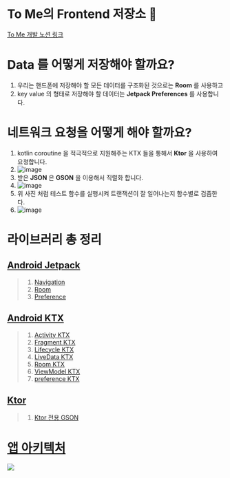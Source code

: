 ﻿# To Me의 Frontend 저장소 💌

[To Me 개발 노션 링크](https://www.notion.so/To-me-901869b392db44209a32f1d441759fd9)

# Data 를 어떻게 저장해야 할까요?
1. 우리는 핸드폰에 저장해야 할 모든 데이터를 구조화된 것으로는 **Room** 를 사용하고 
2. key value 의 형태로 저장해야 할 데이터는 __Jetpack Preferences__ 를 사용합니다.

# 네트워크 요청을 어떻게 해야 할까요?
1. kotlin coroutine 을 적극적으로 지원해주는 KTX 들을 통해서 **Ktor** 을 사용하여 요청합니다.
2. ![image](https://user-images.githubusercontent.com/79887707/131351821-65e80b75-6eff-4d43-94e1-38fa920c5c5f.png)
3. 받은 **JSON** 은 **GSON** 을 이용해서 직렬화 합니다.
4. ![image](https://user-images.githubusercontent.com/79887707/131351527-c6b618f7-098c-4e46-9a2a-d767e01170f2.png)
5. 위 사진 처럼 테스트 함수를 실행시켜 트랜잭션이 잘 일어나는지 함수별로 검즘한다.
6. ![image](https://user-images.githubusercontent.com/79887707/131351780-b19a0ace-95d6-4527-baec-1dd955adfcff.png)



# 라이브러리 총 정리
## [Android Jetpack](https://developer.android.com/jetpack/getting-started)
>1. [Navigation](https://developer.android.com/guide/navigation?hl=ko)
>2. [Room](https://developer.android.com/topic/libraries/architecture/room)
>3. [Preference](https://developer.android.com/guide/topics/ui/settings/use-saved-values)
## [Android KTX](https://developer.android.com/kotlin/ktx)
>1. [Activity KTX](https://developer.android.com/kotlin/ktx/extensions-list#androidxactivity)
>2. [Fragment KTX](https://developer.android.com/kotlin/ktx#fragment)
>3. [Lifecycle KTX](https://developer.android.com/kotlin/ktx#lifecycle)
>4. [LiveData KTX](https://developer.android.com/kotlin/ktx#livedata)
>5. [Room  KTX](https://developer.android.com/kotlin/ktx#room)
>6. [ViewModel KTX](https://developer.android.com/kotlin/ktx#viewmodel)
>7. [preference KTX](https://developer.android.com/kotlin/ktx/extensions-list#androidxpreference)
## [Ktor](https://ktor.io/docs/getting-started-ktor-client.html#create-client)
>1. [Ktor 전용 GSON](https://ktor.io/docs/json.html#jvm_dependency)

# [앱 아키텍처](https://developer.android.com/jetpack/guide)
<img src="https://developer.android.com/topic/libraries/architecture/images/final-architecture.png"/>

